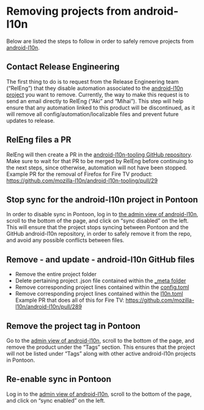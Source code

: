 # Removing projects from android-l10n

Below are listed the steps to follow in order to safely remove projects from [android-l10n](https://github.com/mozilla-l10n/android-l10n).

## Contact Release Engineering

The first thing to do is to request from the Release Engineering team (“RelEng”) that they disable automation associated to the [android-l10n project](https://github.com/mozilla-l10n/android-l10n) you want to remove.
Currently, the way to make this request is to send an email directly to RelEng (“Aki” and “Mihai”).
This step will help ensure that any automation linked to this product will be discontinued, as it will remove all config/automation/localizable files and prevent future updates to release.

## RelEng files a PR

RelEng will then create a PR in the [android-l10n-tooling GitHub repository](https://github.com/mozilla-l10n/android-l10n-tooling). Make sure to wait for that PR to be merged by RelEng before continuing to the next steps, since otherwise, automation will not have been stopped.
Example PR for the removal of Firefox for Fire TV product: https://github.com/mozilla-l10n/android-l10n-tooling/pull/29

## Stop sync for the android-l10n project in Pontoon

In order to disable sync in Pontoon, log in to [the admin view of android-l10n](https://pontoon.mozilla.org/admin/projects/android-l10n/), scroll to the bottom of the page, and click on “sync disabled” on the left.
This will ensure that the project stops syncing between Pontoon and the GitHub android-l10n repository, in order to safely remove it from the repo, and avoid any possible conflicts between files.

## Remove - and update - android-l10n GitHub files
* Remove the entire project folder
* Delete pertaining project .json file contained within the [_meta folder](https://github.com/mozilla-l10n/android-l10n/tree/master/_meta)
* Remove corresponding project lines contained within the [config.toml](https://github.com/mozilla-l10n/android-l10n/blob/master/config.toml)
* Remove corresponding project lines contained within the [l10n.toml](https://github.com/mozilla-l10n/android-l10n/blob/master/l10n.toml)
Example PR that does all of this for Fire TV: https://github.com/mozilla-l10n/android-l10n/pull/289

## Remove the project tag in Pontoon
Go to the [admin view of android-l10n](https://pontoon.mozilla.org/admin/projects/android-l10n/), scroll to the bottom of the page, and remove the product under the “Tags” section.
This ensures that the project will not be listed under “Tags” along with other active android-l10n projects in Pontoon.

## Re-enable sync in Pontoon
Log in to the [admin view of android-l10n](https://pontoon.mozilla.org/admin/projects/android-l10n/), scroll to the bottom of the page, and click on “sync enabled” on the left.
